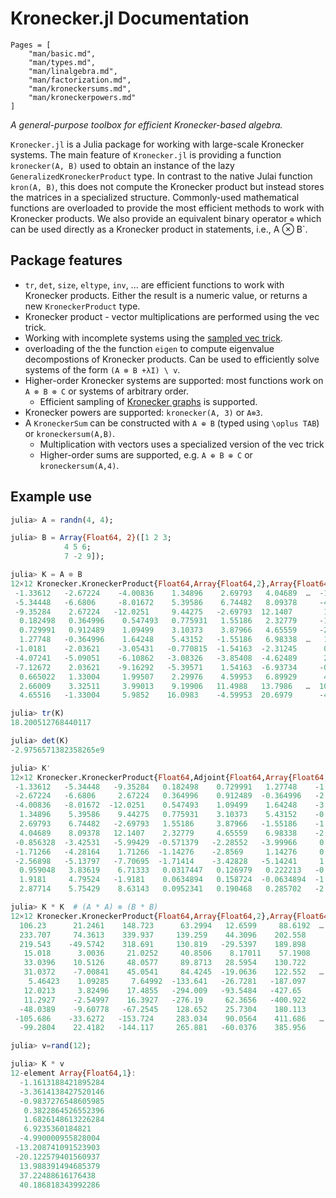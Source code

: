 # Kronecker.jl Documentation

```@contents
Pages = [
    "man/basic.md",
    "man/types.md",
    "man/linalgebra.md",
    "man/factorization.md",
    "man/kroneckersums.md",
    "man/kroneckerpowers.md"
]
```

*A general-purpose toolbox for efficient Kronecker-based algebra.*

`Kronecker.jl` is a Julia package for working with large-scale Kronecker systems. The main feature of `Kronecker.jl` is providing a function `kronecker(A, B)` used to obtain an instance of the lazy `GeneralizedKroneckerProduct` type. In contrast to the native Julai function `kron(A, B)`, this does not compute the Kronecker product but instead stores the matrices in a specialized structure. Commonly-used mathematical functions are overloaded to provide the most efficient methods to work with Kronecker products. We also provide an equivalent binary operator `⊗` which can be used directly as a Kronecker product in statements, i.e., A ⊗ B`.

## Package features

- `tr`, `det`, `size`, `eltype`, `inv`, ... are efficient functions to work with Kronecker products. Either the result is a numeric value, or returns a new `KroneckerProduct` type.
- Kronecker product - vector multiplications are performed using the vec trick.
- Working with incomplete systems using the [sampled vec trick](https://arxiv.org/pdf/1601.01507.pdf).
- overloading of the the function `eigen` to compute eigenvalue decompostions of Kronecker products. Can be used to efficiently solve systems of the form `(A ⊗ B +λI) \ v`.
- Higher-order Kronecker systems are supported: most functions work on `A ⊗ B ⊗ C` or systems of arbitrary order.
  - Efficient sampling of [Kronecker graphs](https://cs.stanford.edu/~jure/pubs/kronecker-jmlr10.pdf) is supported.
- Kronecker powers are supported: `kronecker(A, 3)` or `A⊗3`.
- A `KroneckerSum` can be constructed with `A ⊕ B` (typed using `\oplus TAB`) or `kroneckersum(A,B)`.
  - Multiplication with vectors uses  a specialized version of the vec trick
  - Higher-order sums are supported, e.g. `A ⊕ B ⊕ C` or `kroneckersum(A,4)`.

## Example use

```julia
julia> A = randn(4, 4);

julia> B = Array{Float64, 2}([1 2 3;
            4 5 6;
            7 -2 9]);

julia> K = A ⊗ B
12×12 Kronecker.KroneckerProduct{Float64,Array{Float64,2},Array{Float64,2}}:
 -1.33612   -2.67224    -4.00836    1.34896    2.69793   4.04689  …  -1.71266   -2.56898   0.959048    1.9181      2.87714
 -5.34448   -6.6806     -8.01672    5.39586    6.74482   8.09378     -4.28164   -5.13797   3.83619     4.79524     5.75429
 -9.35284    2.67224   -12.0251     9.44275   -2.69793  12.1407       1.71266   -7.70695   6.71333    -1.9181      8.63143
  0.182498   0.364996    0.547493   0.775931   1.55186   2.32779     -1.14276   -1.71414   0.0317447   0.0634894   0.0952341
  0.729991   0.912489    1.09499    3.10373    3.87966   4.65559     -2.8569    -3.42828   0.126979    0.158724    0.190468
  1.27748   -0.364996    1.64248    5.43152   -1.55186   6.98338  …   1.14276   -5.14241   0.222213   -0.0634894   0.285702
 -1.0181    -2.03621    -3.05431   -0.770815  -1.54163  -2.31245      0.803382   1.20507  -0.945128   -1.89026    -2.83538
 -4.07241   -5.09051    -6.10862   -3.08326   -3.85408  -4.62489      2.00846    2.41015  -3.78051    -4.72564    -5.67077
 -7.12672    2.03621    -9.16292   -5.39571    1.54163  -6.93734     -0.803382   3.61522  -6.61589     1.89026    -8.50615
  0.665022   1.33004     1.99507    2.29976    4.59953   6.89929      4.01682    6.02524   1.37186     2.74373     4.11559
  2.66009    3.32511     3.99013    9.19906   11.4988   13.7986   …  10.0421    12.0505    5.48746     6.85932     8.23119
  4.65516   -1.33004     5.9852    16.0983    -4.59953  20.6979      -4.01682   18.0757    9.60305    -2.74373    12.3468

julia> tr(K)
18.200512768440117

julia> det(K)
-2.9756571382358265e9

julia> K'
12×12 Kronecker.KroneckerProduct{Float64,Adjoint{Float64,Array{Float64,2}},Adjoint{Float64,Array{Float64,2}}}:
 -1.33612   -5.34448   -9.35284   0.182498    0.729991   1.27748    -1.0181    -4.07241  -7.12672   0.665022   2.66009   4.65516
 -2.67224   -6.6806     2.67224   0.364996    0.912489  -0.364996   -2.03621   -5.09051   2.03621   1.33004    3.32511  -1.33004
 -4.00836   -8.01672  -12.0251    0.547493    1.09499    1.64248    -3.05431   -6.10862  -9.16292   1.99507    3.99013   5.9852
  1.34896    5.39586    9.44275   0.775931    3.10373    5.43152    -0.770815  -3.08326  -5.39571   2.29976    9.19906  16.0983
  2.69793    6.74482   -2.69793   1.55186     3.87966   -1.55186    -1.54163   -3.85408   1.54163   4.59953   11.4988   -4.59953
  4.04689    8.09378   12.1407    2.32779     4.65559    6.98338    -2.31245   -4.62489  -6.93734   6.89929   13.7986   20.6979
 -0.856328  -3.42531   -5.99429  -0.571379   -2.28552   -3.99966     0.401691   1.60676   2.81184   2.00841    8.03365  14.0589
 -1.71266   -4.28164    1.71266  -1.14276    -2.8569     1.14276     0.803382   2.00846  -0.803382  4.01682   10.0421   -4.01682
 -2.56898   -5.13797   -7.70695  -1.71414    -3.42828   -5.14241     1.20507    2.41015   3.61522   6.02524   12.0505   18.0757
  0.959048   3.83619    6.71333   0.0317447   0.126979   0.222213   -0.945128  -3.78051  -6.61589   1.37186    5.48746   9.60305
  1.9181     4.79524   -1.9181    0.0634894   0.158724  -0.0634894  -1.89026   -4.72564   1.89026   2.74373    6.85932  -2.74373
  2.87714    5.75429    8.63143   0.0952341   0.190468   0.285702   -2.83538   -5.67077  -8.50615   4.11559    8.23119  12.3468

julia> K * K  # (A * A) ⊗ (B * B)
12×12 Kronecker.KroneckerProduct{Float64,Array{Float64,2},Array{Float64,2}}:
  106.23      21.2461    148.723      63.2994   12.6599     88.6192  …   11.7334    82.1339    26.5933    5.31866    37.2306
  233.707     74.3613    339.937     139.259    44.3096    202.558       41.067    187.735     58.5052   18.6153     85.0985
  219.543    -49.5742    318.691     130.819   -29.5397    189.898      -27.378    176.001     54.9595  -12.4102     79.7799
   15.018      3.0036     21.0252     40.8506    8.17011    57.1908      -4.59234  -32.1464    23.4969    4.69939    32.8957
   33.0396    10.5126     48.0577     89.8713   28.5954    130.722      -16.0732   -73.4775    51.6933   16.4479     75.1902
   31.0372    -7.00841    45.0541     84.4245  -19.0636    122.552   …   10.7155   -68.8852    48.5604  -10.9652     70.4908
    5.46423    1.09285     7.64992  -133.641   -26.7281   -187.097       -2.54756  -17.8329   -80.3134  -16.0627   -112.439
   12.0213     3.82496    17.4855   -294.009   -93.5484   -427.65        -8.91645  -40.7609  -176.69    -56.2194   -257.003
   11.2927    -2.54997    16.3927   -276.19     62.3656   -400.922        5.9443   -38.2134  -165.981    37.4796   -240.94
  -48.0389    -9.60778   -67.2545    128.652    25.7304    180.113       10.0711    70.4977    20.838     4.1676     29.1732
 -105.686    -33.6272   -153.724     283.034    90.0564    411.686   …   35.2488   161.138     45.8436   14.5866     66.6815
  -99.2804    22.4182   -144.117     265.881   -60.0376    385.956      -23.4992   151.066     43.0652   -9.72439    62.5139

julia> v=rand(12);

julia> K * v
12-element Array{Float64,1}:
  -1.1613188421895284
  -3.3614138427520146
  -0.9837276548605985
   0.3822864526552396
   1.6826148613226284
   6.9235360184821
  -4.990000955828004
 -13.208741091523903
 -20.122579401560937
  13.988391494685379
  37.22488616176438
  40.186818343992286
```
